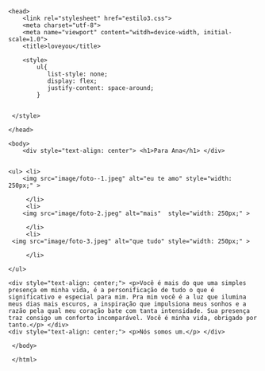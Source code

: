 <!DOCTYPE html>
<html lang="pt-BR">

    <head>
        <link rel="stylesheet" href="estilo3.css">
        <meta charset="utf-8">
        <meta name="viewport" content="witdh=device-width, initial-scale=1.0">
        <title>loveyou</title>
    
        <style> 
            ul{
               list-style: none; 
               display: flex;
               justify-content: space-around;
            }
           
               
     </style>
    
    </head>

    <body>
        <div style="text-align: center"> <h1>Para Ana</h1> </div>
        
        
    <ul> <li>
        <img src="image/foto--1.jpeg" alt="eu te amo" style="width: 250px;" >
        
         </li>
         <li>
        <img src="image/foto-2.jpeg" alt="mais"  style="width: 250px;" >
       
         </li>
         <li>
     <img src="image/foto-3.jpeg" alt="que tudo" style="width: 250px;" >
       
         </li>
        
    </ul>

    <div style="text-align: center;"> <p>Você é mais do que uma simples presença em minha vida, é a personificação de tudo o que é significativo e especial para mim. Pra mim você é a luz que ilumina meus dias mais escuros, a inspiração que impulsiona meus sonhos e a razão pela qual meu coração bate com tanta intensidade. Sua presença traz consigo um conforto incomparável. Você é minha vida, obrigado por tanto.</p> </div>
    <div style="text-align: center;"> <p>Nós somos um.</p> </div>

     </body>
     
     </html>
